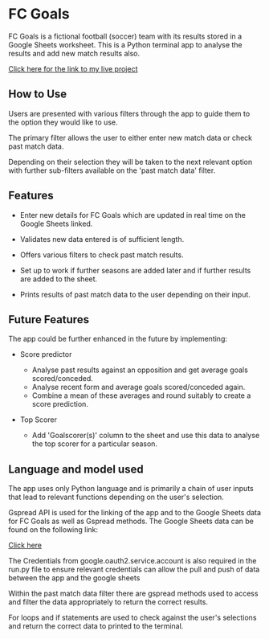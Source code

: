 # FC Goals

FC Goals is a fictional football (soccer) team with its results stored in a Google Sheets worksheet. This is a Python terminal app to analyse the results and add new match results also.

[Click here for the link to my live project](https://fc-goals.herokuapp.com/)



## How to Use

Users are presented with various filters through the app to guide them to the option they would like to use.

The primary filter allows the user to either enter new match data or check past match data.

Depending on their selection they will be taken to the next relevant option with further sub-filters available on the 'past match data' filter.

## Features

- Enter new details for FC Goals which are updated in real time on the Google Sheets linked.

- Validates new data entered is of sufficient length.

- Offers various filters to check past match results.

- Set up to work if further seasons are added later and if further results are added to the sheet.

- Prints results of past match data to the user depending on their input.

## Future Features

The app could be further enhanced in the future by implementing:

- Score predictor 

    - Analyse past results against an opposition and get average goals scored/conceded.
    - Analyse recent form and average goals scored/conceded again.
    - Combine a mean of these averages and round suitably to create a score prediction. 

- Top Scorer 

    - Add 'Goalscorer(s)' column to the sheet and use this data to analyse the top scorer for a particular season.

## Language and model used

The app uses only Python language and is primarily a chain of user inputs that lead to relevant functions depending on the user's selection.

Gspread API is used for the linking of the app and to the Google Sheets data for FC Goals as well as Gspread methods. The Google Sheets data can be found on the following link:

[Click here](https://docs.google.com/spreadsheets/d/1oxZT51qHpiZh39yspIBTBg7NI4O8NV3WUB0Umf_VutE/edit?usp=sharing)


The Credentials from google.oauth2.service.account is also required in the run.py file to ensure relevant credentials can allow the pull and push of data between the app and the google sheets

Within the past match data filter there are gspread methods used to access and filter the data appropriately to return the correct results.

For loops and if statements are used to check against the user's selections and return the correct data to printed to the terminal.